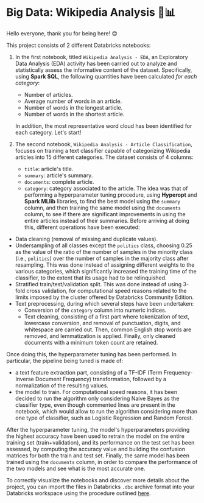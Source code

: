 # Big Data: Wikipedia Analysis :page_facing_up::bar_chart:

Hello everyone, thank you for being here! 😊

This project consists of 2 different Databricks notebooks:
1. In the first notebook, titled `Wikipedia Analysis - EDA`, an Exploratory Data Analysis (EDA) activity has been carried out to analyze and statistically assess the informative content of the dataset. Specifically, using **Spark SQL**, the following quantities have been calculated *for each category*:
     * Number of articles.
     * Average number of words in an article.
     * Number of words in the longest article.
     * Number of words in the shortest article.

    In addition, the most representative word cloud has been identified for each category. Let's start!  
2. The second notebook, `Wikipedia Analysis - Article Classification`, focuses on training a text classifier capable of categorizing Wikipedia articles into 15 different categories. The dataset consists of 4 columns:
    * `title`: article's title.
    * `summary`: article's summary.
    * `documents`: complete article.
    * `category`: category associated to the article.
The idea was that of performing a hyperparameter tuning procedure, using **Hyperopt** and **Spark MLlib** libraries, to find the best model using the `summary` column, and then training the same model using the `documents` column, to see if there are significant improvements in using the entire articles instead of their summaries. Before arriving at doing this, different operations have been executed:
* Data cleaning (removal of missing and duplicate values).
* Undersampling of all classes except the `politics` class, choosing $0.25$ as the value of the ratio of the number of samples in the minority class (i.e., `politics`) over the number of samples in the majority class after resampling. This was done instead of assigning different weights to the various categories, which significantly increased the training time of the classifier, to the extent that its usage had to be relinquished.
* Stratified train/test/validation split. This was done instead of using 3-fold cross validation, for computational speed reasons related to the limits imposed by the cluster offered by Databricks Community Edition.
* Text preprocessing, during which several steps have been undertaken:
    - Conversion of the `category` column into numeric indices.
    - Text cleaning, consisting of a first part where tokenization of text, lowercase conversion, and removal of punctuation, digits, and whitespace are carried out. Then, common English stop words are removed, and lemmatization is applied. Finally, only cleaned documents with a minimum token count are retained.

Once doing this, the hyperparameter tuning has been performed. In particular, the pipeline being tuned is made of:
* a text feature extraction part, consisting of a TF-IDF (Term Frequency-Inverse Document Frequency) transformation, followed by a normalization of the resulting values.
* the model to train. For computational speed reasons, it has been decided to run the algorithm only considering Naive Bayes as the classifier type, even though commented lines are present in the notebook, which would allow to run the algorithm considering more than one type of classifier, such as Logistic Regression and Random Forest.

After the hyperparameter tuning, the model's hyperparameters providing the highest accuracy have been used to retrain the model on the entire training set (train+validation), and its performance on the test set has been assessed, by computing the accuracy value and building the confusion matrices for both the train and test set.
Finally, the same model has been trained using the `documents` column, in order to compare the performance of the two models and see what is the most accurate one.

To correctly visualize the notebooks and discover more details about the project, you can import the files in Databricks `.dbc` archive format into your Databricks workspace using the procedure outlined [here](https://docs.databricks.com/en/notebooks/notebook-export-import.html).
